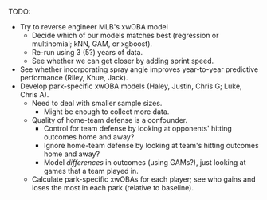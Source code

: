 TODO:

  - Try to reverse engineer MLB's xwOBA model
    - Decide which of our models matches best (regression or multinomial; kNN, GAM, or xgboost).
    - Re-run using 3 (5?) years of data.
    - See whether we can get closer by adding sprint speed.
  - See whether incorporating spray angle improves year-to-year predictive performance (Riley, Khue, Jack).
  - Develop park-specific xwOBA models (Haley, Justin, Chris G; Luke, Chris A).
     - Need to deal with smaller sample sizes.
         - Might be enough to collect more data.
     - Quality of home-team defense is a confounder.
         - Control for team defense by looking at opponents' hitting outcomes home and away?
         - Ignore home-team defense by looking at team's hitting outcomes home and away?
         - Model *differences* in outcomes (using GAMs?), just looking at games that a team played in.
     - Calculate park-specific xwOBAs for each player; see who gains and loses the most in each park (relative to baseline).
